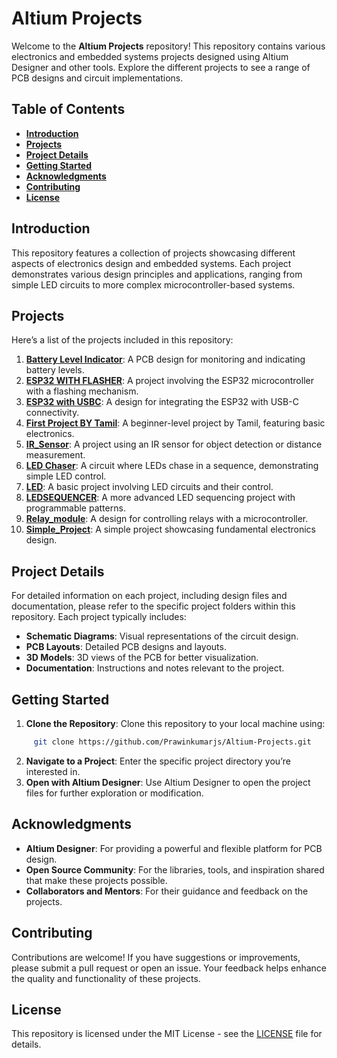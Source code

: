 
# Altium Projects

Welcome to the **Altium Projects** repository! This repository contains various electronics and embedded systems projects designed using Altium Designer and other tools. Explore the different projects to see a range of PCB designs and circuit implementations.

## Table of Contents

- **[Introduction](#introduction)**
- **[Projects](#projects)**
- **[Project Details](#project-details)**
- **[Getting Started](#getting-started)**
- **[Acknowledgments](#Acknowledgments)**
- **[Contributing](#contributing)**
- **[License](#license)**

## Introduction

This repository features a collection of projects showcasing different aspects of electronics design and embedded systems. Each project demonstrates various design principles and applications, ranging from simple LED circuits to more complex microcontroller-based systems.

## Projects

Here’s a list of the projects included in this repository:

1. **[Battery Level Indicator](https://github.com/Prawinkumarjs/Altium-Projects/tree/main/Battery%20Level%20Indicator)**: A PCB design for monitoring and indicating battery levels.
2. **[ESP32 WITH FLASHER](https://github.com/Prawinkumarjs/Altium-Projects/tree/main/ESP32%20WITH%20FLASHER)**: A project involving the ESP32 microcontroller with a flashing mechanism.
3. **[ESP32 with USBC](https://github.com/Prawinkumarjs/Altium-Projects/tree/main/ESP32%20with%20USBC)**: A design for integrating the ESP32 with USB-C connectivity.
4. **[First Project BY Tamil](https://github.com/Prawinkumarjs/Altium-Projects/tree/main/First%20Project%20BY%20Tamil)**: A beginner-level project by Tamil, featuring basic electronics.
5. **[IR_Sensor](https://github.com/Prawinkumarjs/Altium-Projects/tree/main/IR_Sensor)**: A project using an IR sensor for object detection or distance measurement.
6. **[LED Chaser](https://github.com/Prawinkumarjs/Altium-Projects/tree/main/LED%20Chaser)**: A circuit where LEDs chase in a sequence, demonstrating simple LED control.
7. **[LED](https://github.com/Prawinkumarjs/Altium-Projects/tree/main/LED)**: A basic project involving LED circuits and their control.
8. **[LEDSEQUENCER](https://github.com/Prawinkumarjs/Altium-Projects/tree/main/LEDSEQUENCER)**: A more advanced LED sequencing project with programmable patterns.
9. **[Relay_module](https://github.com/Prawinkumarjs/Altium-Projects/tree/main/Relay_module)**: A design for controlling relays with a microcontroller.
10. **[Simple_Project](https://github.com/Prawinkumarjs/Altium-Projects/tree/main/Simple_Project)**: A simple project showcasing fundamental electronics design.

## Project Details

For detailed information on each project, including design files and documentation, please refer to the specific project folders within this repository. Each project typically includes:

- **Schematic Diagrams**: Visual representations of the circuit design.
- **PCB Layouts**: Detailed PCB designs and layouts.
- **3D Models**: 3D views of the PCB for better visualization.
- **Documentation**: Instructions and notes relevant to the project.

## Getting Started

1. **Clone the Repository**: Clone this repository to your local machine using:
```bash
     git clone https://github.com/Prawinkumarjs/Altium-Projects.git
 ```
 2. **Navigate to a Project**: Enter the specific project directory you’re interested in.
 3. **Open with Altium Designer**: Use Altium Designer to open the project files for further exploration or modification.

## Acknowledgments
- **Altium Designer**: For providing a powerful and flexible platform for PCB design.
- **Open Source Community**: For the libraries, tools, and inspiration shared that make these projects possible.
- **Collaborators and Mentors**: For their guidance and feedback on the projects. 

## Contributing

 Contributions are welcome! If you have suggestions or improvements, please submit a pull request or open an issue. Your feedback helps enhance the quality and functionality of these projects.

## License

 This repository is licensed under the MIT License - see the [LICENSE](https://opensource.org/license/mit) file for details.

